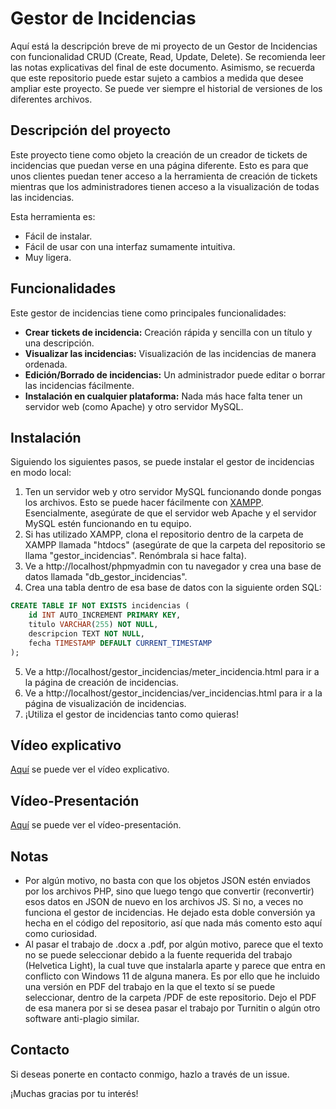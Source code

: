 # Gestor de Incidencias

Aquí está la descripción breve de mi proyecto de un Gestor de Incidencias con funcionalidad CRUD (Create, Read, Update, Delete). Se recomienda leer las notas explicativas del final de este documento. Asimismo, se recuerda que este repositorio puede estar sujeto a cambios a medida que desee ampliar este proyecto. Se puede ver siempre el historial de versiones de los diferentes archivos.

## Descripción del proyecto

Este proyecto tiene como objeto la creación de un creador de tickets de incidencias que puedan verse en una página diferente. Esto es para que unos clientes puedan tener acceso a la herramienta de creación de tickets mientras que los administradores tienen acceso a la visualización de todas las incidencias.

Esta herramienta es:

- Fácil de instalar.
- Fácil de usar con una interfaz sumamente intuitiva.
- Muy ligera.

## Funcionalidades

Este gestor de incidencias tiene como principales funcionalidades:

- **Crear tickets de incidencia:** Creación rápida y sencilla con un título y una descripción.
- **Visualizar las incidencias:** Visualización de las incidencias de manera ordenada.
- **Edición/Borrado de incidencias:** Un administrador puede editar o borrar las incidencias fácilmente.
- **Instalación en cualquier plataforma:** Nada más hace falta tener un servidor web (como Apache) y otro servidor MySQL.

## Instalación

Siguiendo los siguientes pasos, se puede instalar el gestor de incidencias en modo local:

1. Ten un servidor web y otro servidor MySQL funcionando donde pongas los archivos. Esto se puede hacer fácilmente con [XAMPP](https://www.apachefriends.org/es/download.html). Esencialmente, asegúrate de que el servidor web Apache y el servidor MySQL estén funcionando en tu equipo.
2. Si has utilizado XAMPP, clona el repositorio dentro de la carpeta de XAMPP llamada "htdocs" (asegúrate de que la carpeta del repositorio se llama "gestor_incidencias". Renómbrala si hace falta).
3. Ve a http://localhost/phpmyadmin con tu navegador y crea una base de datos llamada "db_gestor_incidencias".
4. Crea una tabla dentro de esa base de datos con la siguiente orden SQL:
```sql
CREATE TABLE IF NOT EXISTS incidencias (
    id INT AUTO_INCREMENT PRIMARY KEY,
    titulo VARCHAR(255) NOT NULL,
    descripcion TEXT NOT NULL,
    fecha TIMESTAMP DEFAULT CURRENT_TIMESTAMP
);
```
5. Ve a http://localhost/gestor_incidencias/meter_incidencia.html para ir a la página de creación de incidencias.
6. Ve a http://localhost/gestor_incidencias/ver_incidencias.html para ir a la página de visualización de incidencias.
7. ¡Utiliza el gestor de incidencias tanto como quieras!

## Vídeo explicativo

[Aquí](https://youtu.be/3i_NznCheSU) se puede ver el vídeo explicativo.

## Vídeo-Presentación

[Aquí](https://www.youtube.com/watch?v=4_30PTZ1mtg) se puede ver el vídeo-presentación.

## Notas

- Por algún motivo, no basta con que los objetos JSON estén enviados por los archivos PHP, sino que luego tengo que convertir (reconvertir) esos datos en JSON de nuevo en los archivos JS. Si no, a veces no funciona el gestor de incidencias. He dejado esta doble conversión ya hecha en el código del repositorio, así que nada más comento esto aquí como curiosidad.
- Al pasar el trabajo de .docx a .pdf, por algún motivo, parece que el texto no se puede seleccionar debido a la fuente requerida del trabajo (Helvetica Light), la cual tuve que instalarla aparte y parece que entra en conflicto con Windows 11 de alguna manera. Es por ello que he incluido una versión en PDF del trabajo en la que el texto sí se puede seleccionar, dentro de la carpeta /PDF de este repositorio. Dejo el PDF de esa manera por si se desea pasar el trabajo por Turnitin o algún otro software anti-plagio similar.

## Contacto

Si deseas ponerte en contacto conmigo, hazlo a través de un issue.

¡Muchas gracias por tu interés!
